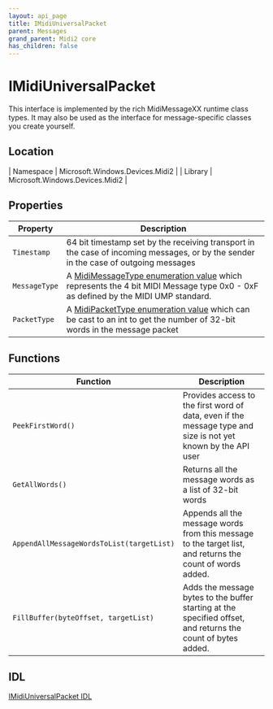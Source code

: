 ```yaml
---
layout: api_page
title: IMidiUniversalPacket
parent: Messages
grand_parent: Midi2 core
has_children: false
---
```


# IMidiUniversalPacket

This interface is implemented by the rich MidiMessageXX runtime class types. It may also be used as the interface for message-specific classes you create yourself.

## Location

| Namespace | Microsoft.Windows.Devices.Midi2 |
| Library | Microsoft.Windows.Devices.Midi2 |

## Properties

| Property | Description |
| -------- | ----------- |
| `Timestamp` | 64 bit timestamp set by the receiving transport in the case of incoming messages, or by the sender in the case of outgoing messages |
| `MessageType` | A [MidiMessageType enumeration value](./MidiMessageTypeEnum.md) which represents the 4 bit MIDI Message type 0x0 - 0xF as defined by the MIDI UMP standard. |
| `PacketType` | A [MidiPacketType enumeration value](./MidiPacketTypeEnum.md) which can be cast to an int to get the number of 32-bit words in the message packet |

## Functions

| Function | Description |
| -------- | ----------- |
| `PeekFirstWord()` | Provides access to the first word of data, even if the message type and size is not yet known by the API user |
| `GetAllWords()` | Returns all the message words as a list of 32-bit words |
| `AppendAllMessageWordsToList(targetList)` | Appends all the message words from this message to the target list, and returns the count of words added. |
| `FillBuffer(byteOffset, targetList)` | Adds the message bytes to the buffer starting at the specified offset, and returns the count of bytes added. |

## IDL

[IMidiUniversalPacket IDL](https://github.com/microsoft/MIDI/blob/main/src/app-sdk/winrt/IMidiUniversalPacket.idl)

